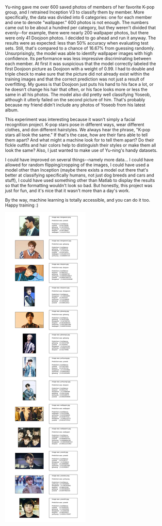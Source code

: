 Yu-ning gave me over 600 saved photos of members of her favorite K-pop group, and I retrained Inception V3 to classify them by member. More specifically, the data was divided into 6 categories: one for each member and one to denote "wallpaper." 600 photos is not enough. The numbers came out to be about a hundred per category, but they weren't divided that evenly--for example, there were nearly 200 wallpaper photos, but there were only 41 Doojoon photos. I decided to go ahead and run it anyway. The results were as expected: less than 50% accuracy when evaluating test sets. Still, that's compared to a chance of 16.67% from guessing randomly. Unsurprisingly, the model was able to identify wallpaper images with high confidence. Its performance was less impressive discriminating between each member. At first it was suspicious that the model correctly labeled the first Doojoon picture as Doojoon with a weight of 0.99. I had to double and triple check to make sure that the picture did not already exist within the training images and that the correct prediction was not just a result of overfitting. My guess is that Doojoon just puts his hand to his face a lot, or he doesn't change his hair that often, or his face looks more or less the same in all his photos. The model also did pretty well classifying Yoseob, although it utterly failed on the second picture of him. That's probably because my friend didn't include any photos of Yoseob from his latest album. 

This experiment was interesting because it wasn't simply a facial recognition project. K-pop stars pose in different ways, wear different clothes, and don different hairstyles. We always hear the phrase, "K-pop stars all look the same." If that's the case, how are their fans able to tell them apart? And what might a machine look for to tell them apart? Do their fickle outfits and hair colors help to distinguish their styles or make them all look the same? Also, I just wanted to make use of Yu-ning's handy datasets.

I could have improved on several things--namely more data... I could have allowed for random flipping/cropping of the images, I could have used a model other than Inception (maybe there exists a model out there that's better at classifying specifically humans, not just dog breeds and cars and stuff), I could have used something other than Matlab to display the results so that the formatting wouldn't look so bad. But honestly, this project was just for fun, and it's nice that it wasn't more than a day's work. 

By the way, machine learning is totally accessible, and you can do it too. Happy training :)

![Classification Results](highlight_results.png)
